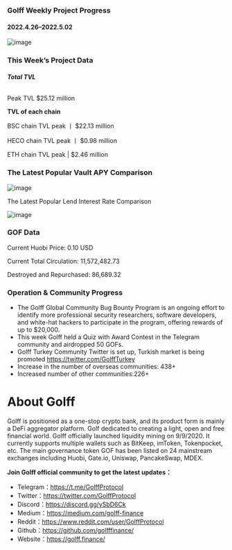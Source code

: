 ### Golff Weekly Project Progress

#### 2022.4.26–2022.5.02

![image](https://docs.golff.com/blog/page/week58/1.jpg)

### This Week’s Project Data

###### **Total TVL**

Peak TVL $25.12 million

**TVL of each chain**

BSC chain TVL peak 丨 $22.13 million

HECO chain TVL peak 丨 $0.98 million

ETH chain TVL peak | $2.46 million

### The Latest Popular Vault APY Comparison

![image](https://docs.golff.com/blog/page/week58/2.jpg)

The Latest Popular Lend Interest Rate Comparison

![image](https://docs.golff.com/blog/page/week58/3.jpg)

### GOF Data

Current Huobi Price: 0.10 USD

Current Total Circulation: 11,572,482.73

Destroyed and Repurchased: 86,689.32

### Operation & Community Progress

- The Golff Global Community Bug Bounty Program is an ongoing effort to identify more professional security researchers, software developers, and white-hat hackers to participate in the program, offering rewards of up to $20,000.
- This week Golff held a Quiz with Award Contest in the Telegram community and airdropped 50 GOFs.
- Golff Turkey Community Twitter is set up, Turkish market is being promoted https://twitter.com/GolffTurkey
- Increase in the number of overseas communities: 438+
- Increased number of other communities:226+

# About Golff

Golff is positioned as a one-stop crypto bank, and its product form is mainly a DeFi aggregator platform. Golf dedicated to creating a light, open and free financial world. Golff officially launched liquidity mining on 9/9/2020. It currently supports multiple wallets such as BitKeep, imToken, Tokenpocket, etc. The main governance token GOF has been listed on 24 mainstream exchanges including Huobi, Gate.io, Uniswap, PancakeSwap, MDEX.

**Join Golff official community to get the latest updates：**

- Telegram：https://t.me/GolffProtocol
- Twitter：https://twitter.com/GolffProtocol
- Discord：https://discord.gg/ySbD6Ck
- Medium：https://medium.com/golff-finance
- Reddit：https://www.reddit.com/user/GolffProtocol
- Github：https://github.com/golfffinance/
- Website：https://golff.finance/